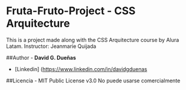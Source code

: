 # Fruta-Fruto-Project - CSS Arquitecture

This is a project made along with the CSS Arquitecture course by Alura Latam.
Instructor: Jeanmarie Quijada

##Author - 
**David G. Dueñas**

* [Linkedin] (https://www.linkedin.com/in/davidgduenas

##Licencia - 
MIT Public License v3.0
No puede usarse comercialmente
